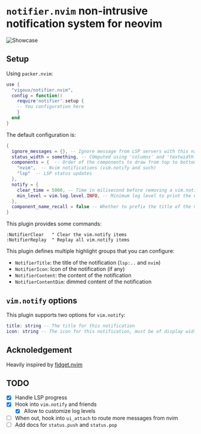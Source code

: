 # `notifier.nvim` non-intrusive notification system for neovim

![Showcase](https://user-images.githubusercontent.com/39092278/186714682-f51ea665-6fca-4442-bad8-8cc7fda2f138.gif)

## Setup

Using `packer.nvim`:
```lua
use {
  "vigoux/notifier.nvim",
  config = function()
    require'notifier'.setup {
    -- You configuration here
    }
  end
}
```

The default configuration is:
```lua
{
  ignore_messages = {}, -- Ignore message from LSP servers with this name
  status_width = something, -- COmputed using 'columns' and 'textwidth'
  components = {  -- Order of the components to draw from top to bottom (first nvim notifications, then lsp)
    "nvim",  -- Nvim notifications (vim.notify and such)
    "lsp"  -- LSP status updates
  },
  notify = {
    clear_time = 5000, -- Time in milisecond before removing a vim.notifiy notification, 0 to make them sticky
    min_level = vim.log.level.INFO, -- Minimum log level to print the notification
  },
  component_name_recall = false -- Whether to prefix the title of the notification by the component name
}
```

This plugin provides some commands:
```vim
:NotifierClear   " Clear the vim.notify items
:NotifierReplay  " Replay all vim.notify items
```

This plugin defines multiple highlight groups that you can configure:
- `NotifierTitle`: the title of the notification (`lsp:..` and `nvim`)
- `NotifierIcon`: Icon of the notification (if any)
- `NotifierContent`: the content of the notification
- `NotifierContentDim`: dimmed content of the notification

## `vim.notify` options

This plugin supports two options for `vim.notify`:
```lua
title: string -- The title for this notification
icon: string -- The icon for this notification, must be of display width 1 (see strdisplaywidth())
```

## Acknoledgement

Heavily inspired by [fidget.nvim]

[fidget.nvim]: https://github.com/j-hui/fidget.nvim

## TODO

- [x] Handle LSP progress
- [x] Hook into `vim.notify` and friends
  - [x] Allow to customize log levels
- [ ] When out, hook into `ui_attach` to route more messages from nvim
- [ ] Add docs for `status.push` and `status.pop`
